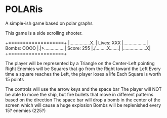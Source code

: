 # POLARis
A simple-ish game based on polar graphs

This game is a side scrolling shooter.

+===================+
|................X..| Lives: XXX
|.\.................| Bombs: OOOO
|.|>................| Score: 255
|./.........X.......|
|..................X|
+===================+

The player will be represented by a Triangle on the Center-Left pointing Right
Enemies will be Squares that go from the Right toward the Left
Every time a square reaches the Left, the player loses a life
Each Square is worth 15 points

The controls will use the arrow keys and the space bar
The player will NOT be able to move the ship, but fire bullets that move in different patterns based on the direction
The space bar will drop a bomb in the center of the screen which will cause a huge explosion
Bombs will be replenished every 15? enemies (225?)
